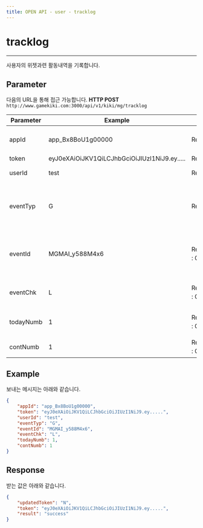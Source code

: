 ```yaml
---
title: OPEN API - user - tracklog
---
```


# tracklog
---

사용자의 위젯과련 활동내역을 기록합니다.

## **Parameter**

다음의 URL을 통해 접근 가능합니다. 
**HTTP POST** `http://www.gamekiki.com:3000/api/v1/kiki/mg/tracklog`

Parameter | Example | Required | Description
---|---|---|---
appId | app_Bx8BoU1g00000 | Required | Application ID (CMS에서 확인 가능)
token | eyJ0eXAiOiJKV1QiLCJhbGciOiJIUzI1NiJ9.ey..... | Required | login token
userId | test | Required | 로그인 User ID
eventTyp | G | Required | 활동구분1 (G:미니게임/P:상품추천/D:대시보드)
eventId | MGMAI_y588M4x6 | Required(eventTyp : G,P 인 경우) | 활동구분 ID (미니게임:mgId/상품추천:prodId)
eventChk | L | Required(eventTyp : G,P 인 경우) | 활동구분2 (L:노출/C:클릭)
todayNumb | 1 | Required(eventTyp : G,P 인 경우) | 당일 실행(노출/클릭) 누적횟수 
contNumb | 1 | Required(eventTyp : G,P 인 경우) | 연속 실행(노출/클릭) 횟수

## **Example**

보내는 메시지는 아래와 같습니다.

```json
{
    "appId": "app_Bx8BoU1g00000",
    "token": "eyJ0eXAiOiJKV1QiLCJhbGciOiJIUzI1NiJ9.ey.....",
    "userId": "test",
    "eventTyp": "G",
    "eventId": "MGMAI_y588M4x6",
    "eventChk": "L",
    "todayNumb": 1,
    "contNumb": 1
}
```

## **Response**

받는 값은 아래와 같습니다.

```json
{
    "updatedToken": "N",
    "token": "eyJ0eXAiOiJKV1QiLCJhbGciOiJIUzI1NiJ9.ey.....",
    "result": "success"
}
```
